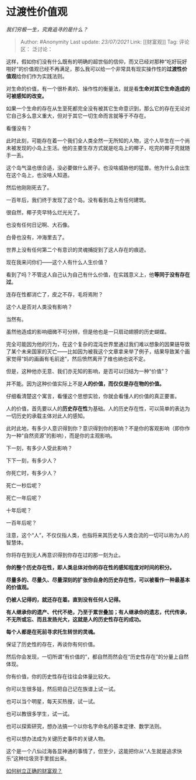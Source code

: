 # 过渡性价值观
*我们穷极一生，究竟追寻的是什么？*

> Author: #Anonymity
> Last update: *23/07/2021*
> Link: [[财富观]]
> Tag:
> 评论区：
> 泛讨论：

这样，假如你们没有什么既有的明确的超世俗的信仰，而又已经对那种“吃好玩好啪好”的价值观已经不再满足，那么我可以给一个非常具有现实操作性的**过渡性价值观**给你们作为实践法则。

对生命的价值，有一个很朴素的、操作性的衡量法，就是看**生命对其它生命造成的可被感知的改变。**

如果一个生命的存在从生至死都完全没有被其它生命意识到，那么它的存在无论对它自己多么意义重大，但对于其它一切生命而言就等于不存在。

看懂没有？

此时此刻，可能存在着一个我们全人类全然一无所知的人物，这个人毕生在一个尚未被发现的小岛上生活。他的主要生存方式就是吃岛上的椰子，吃完的椰子壳就随手一丢。

这个岛气温也很合适，没必要做什么房子。也没啥威胁他的猛兽。他为什么会出生在这个岛上，也没啥人知道。

然后他刚刚死去了。

一百年后，我们终于发现了这个岛。没有看到岛上有任何建筑。

很自然，椰子壳早特么烂光光了。

也没有任何日记啊、大石像。

白骨也没有，冲海里去了。

世界上没有任何第二个有意识的灵魂捕捉到了这人存在的痕迹。

现在我来问你们——这个人有什么人生价值？

看到了吗？不管这人自己认为自己有什么价值，在实践意义上，他**等同于没有存在过**。

连存在性都消亡了，皮之不存，毛将焉附？

这个人是否对人类没有影响？

当然有。

虽然他造成的影响细微不可分辨，但是他也是一只扇动翅膀的历史蝴蝶。

完全可能因为他的行为，在这个复杂的混沌世界里通过我们难以想象的因果链导致了某个未来国家的灭亡——比如因为被我这个文章拿来举了例子，结果导致某个画家觉得“妈的画画有毛前途”，然后愤然离开了维也纳也说不定。

但是，这种他亦无意、我们亦无知的影响，是否可以归结为一种“价值”？

并不能。因为这种价值实际上不是**人的价值，**而仅仅是**存在物的价值。**

仔细看清楚这个寓言，看懂这个思想实验，你就会看懂人的价值的真正要害。

人的价值，首先要以人的**历史存在性**为基础。人的历史存在性，可以简单的表达为一切历史的承载主体对此人的感知。

此时此地，有多少人意识得到你？意识得到你的影响？不是你的客观影响（即你作为一种“自然资源”的影响），而是你的主观影响。

下一刻，有多少人受此影响？

下下一刻，有多少人？

你死亡时，有多少人？

死亡一秒后呢？

死亡一年后呢？

十年后呢？

一百年后呢？

注意，这个“人”，不仅仅指人类，也指将来其历史与人类合流的一切可以称为人的智慧体。

你将存在到无人再意识得到你存在过的那一刻为止。

**你的整个历史存在性，即人类总体对你的存在性的感知程度对时间的积分。**

**尽量多的、尽量久、尽量深刻的扩张你自身的历史存在性，可以被看作一种最基本的价值观。**

**仍被人记得的，就还存在着。直到没有任何人记得。**

**有人继承你的遗产、代代不绝，乃至于累世叠加；有人继承你的遗志，代代传承，不无所或忘、而且发扬光大，这就是人的历史性存在的成功。**

**每个人都是在死前寻求托生转世的灵魂。**

保证了历史性的存在，再谈你有何价值。

然后你会发现，一切所谓“有价值的”，都自然而然会在“历史性存在”的分量上自然体现。

你有价值，你的历史性存在往往会体量比较大。

你可以生很多娃，然后把自己记在族谱上试一试。

也可以当个明星，每天买热搜，试一试。

也可以教很多学生，试一试。

也可以探索研究，想办法搞一个以你名字命名的基本定律、数学法则。

也可以想办法成为关键历史事件的关键人物。

这个是一个八仙过海各显神通的事情了，但至少，这能把你从“人生就是追求快乐”这种垃圾货手里拔出来。

[如何树立正确的财富观？](https://www.zhihu.com/question/314627020/answer/1193533378)
